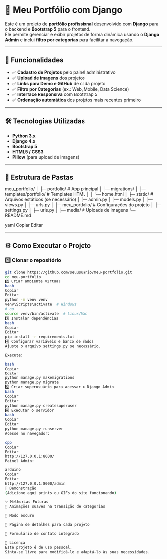 # 🌟 Meu Portfólio com Django

Este é um projeto de **portfólio profissional** desenvolvido com **Django** para o backend e **Bootstrap 5** para o frontend.  
Ele permite gerenciar e exibir projetos de forma dinâmica usando o **Django Admin** e inclui **filtro por categorias** para facilitar a navegação.

---

## 🚀 Funcionalidades

- ✅ **Cadastro de Projetos** pelo painel administrativo
- ✅ **Upload de imagens** dos projetos
- ✅ **Links para Demo e GitHub** de cada projeto
- ✅ **Filtro por Categorias** (ex.: Web, Mobile, Data Science)
- ✅ **Interface Responsiva** com Bootstrap 5
- ✅ **Ordenação automática** dos projetos mais recentes primeiro

---

## 🛠 Tecnologias Utilizadas

- **Python 3.x**
- **Django 4.x**
- **Bootstrap 5**
- **HTML5 / CSS3**
- **Pillow** (para upload de imagens)

---

## 📂 Estrutura de Pastas

meu_portfolio/
│
├─ portfolio/ # App principal
│ ├─ migrations/
│ ├─ templates/portfolio/ # Templates HTML
│ │ └─ home.html
│ ├─ static/ # Arquivos estáticos (se necessário)
│ ├─ admin.py
│ ├─ models.py
│ ├─ views.py
│ ├─ urls.py
│
├─ meu_portfolio/ # Configurações do projeto
│ ├─ settings.py
│ ├─ urls.py
│
├─ media/ # Uploads de imagens
└─ README.md

yaml
Copiar
Editar

---

## ⚙️ Como Executar o Projeto

### 1️⃣ Clonar o repositório
```bash
git clone https://github.com/seuusuario/meu-portfolio.git
cd meu-portfolio
2️⃣ Criar ambiente virtual
bash
Copiar
Editar
python -m venv venv
venv\Scripts\activate  # Windows
# ou
source venv/bin/activate  # Linux/Mac
3️⃣ Instalar dependências
bash
Copiar
Editar
pip install -r requirements.txt
4️⃣ Configurar variáveis e banco de dados
Ajuste o arquivo settings.py se necessário.

Execute:

bash
Copiar
Editar
python manage.py makemigrations
python manage.py migrate
5️⃣ Criar superusuário para acessar o Django Admin
bash
Copiar
Editar
python manage.py createsuperuser
6️⃣ Executar o servidor
bash
Copiar
Editar
python manage.py runserver
Acesse no navegador:

cpp
Copiar
Editar
http://127.0.0.1:8000/
Painel Admin:

arduino
Copiar
Editar
http://127.0.0.1:8000/admin
📸 Demonstração
(Adicione aqui prints ou GIFs do site funcionando)

✨ Melhorias Futuras
🔹 Animações suaves na transição de categorias

🔹 Modo escuro

🔹 Página de detalhes para cada projeto

🔹 Formulário de contato integrado

📝 Licença
Este projeto é de uso pessoal.
Sinta-se livre para modificá-lo e adaptá-lo às suas necessidades.
